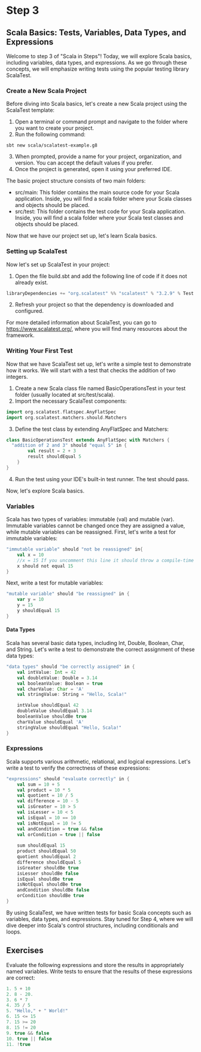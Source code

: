
# Step 3
## Scala Basics: Tests, Variables, Data Types, and Expressions
Welcome to step 3 of "Scala in Steps"! Today, we will explore Scala basics, including variables, data types, and expressions. As we go through these concepts, we will emphasize writing tests using the popular testing library ScalaTest.

### Create a New Scala Project
Before diving into Scala basics, let's create a new Scala project using the ScalaTest template:
1. Open a terminal or command prompt and navigate to the folder where you want to create your project.
2. Run the following command:
```shell
sbt new scala/scalatest-example.g8
```
3. When prompted, provide a name for your project, organization, and version. You can accept the default values if you prefer.
4. Once the project is generated, open it using your preferred IDE.

The basic project structure consists of two main folders:
* src/main: This folder contains the main source code for your Scala application. Inside, you will find a scala folder where your Scala classes and objects should be placed.
* src/test: This folder contains the test code for your Scala application. Inside, you will find a scala folder where your Scala test classes and objects should be placed.

Now that we have our project set up, let's learn Scala basics.

### Setting up ScalaTest
Now let's set up ScalaTest in your project:
1. Open the file build.sbt and add the following line of code if it does not already exist.
```scala
libraryDependencies += "org.scalatest" %% "scalatest" % "3.2.9" % Test
```

2. Refresh your project so that the dependency is downloaded and configured.

For more detailed information about ScalaTest, you can go to https://www.scalatest.org/, where you will find many resources about the framework.

### Writing Your First Test
Now that we have ScalaTest set up, let's write a simple test to demonstrate how it works. We will start with a test that checks the addition of two integers.
1. Create a new Scala class file named BasicOperationsTest in your test folder (usually located at src/test/scala).
2. Import the necessary ScalaTest components:
```scala
import org.scalatest.flatspec.AnyFlatSpec
import org.scalatest.matchers.should.Matchers
```
3. Define the test class by extending AnyFlatSpec and Matchers:
```scala
class BasicOperationsTest extends AnyFlatSpec with Matchers {
  "addition of 2 and 3" should "equal 5" in {
        val result = 2 + 3
        result shouldEqual 5
    }
}
```
4. Run the test using your IDE's built-in test runner. The test should pass.

Now, let's explore Scala basics.

### Variables
Scala has two types of variables: immutable (val) and mutable (var). Immutable variables cannot be changed once they are assigned a value, while mutable variables can be reassigned.
First, let's write a test for immutable variables:
```scala
"immutable variable" should "not be reassigned" in{
    val x = 10
    //x = 15 If you uncomment this line it should throw a compile-time error
    x should not equal 15
}
```
Next, write a test for mutable variables:
```scala 
"mutable variable" should "be reassigned" in {
    var y = 10
    y = 15
    y shouldEqual 15
}
```
#### Data Types
Scala has several basic data types, including Int, Double, Boolean, Char, and String. Let's write a test to demonstrate the correct assignment of these data types:
```scala 
"data types" should "be correctly assigned" in {
    val intValue: Int = 42
    val doubleValue: Double = 3.14
    val booleanValue: Boolean = true
    val charValue: Char = 'A'
    val stringValue: String = "Hello, Scala!"

    intValue shouldEqual 42
    doubleValue shouldEqual 3.14
    booleanValue shouldBe true
    charValue shouldEqual 'A'
    stringValue shouldEqual "Hello, Scala!"
}
```

### Expressions
Scala supports various arithmetic, relational, and logical expressions. Let's write a test to verify the correctness of these expressions:
```scala
"expressions" should "evaluate correctly" in {
    val sum = 10 + 5
    val product = 10 * 5
    val quotient = 10 / 5
    val difference = 10 - 5 
    val isGreater = 10 > 5 
    val isLesser = 10 < 5 
    val isEqual = 10 == 10 
    val isNotEqual = 10 != 5 
    val andCondition = true && false 
    val orCondition = true || false
    
    sum shouldEqual 15 
    product shouldEqual 50 
    quotient shouldEqual 2 
    difference shouldEqual 5 
    isGreater shouldBe true 
    isLesser shouldBe false 
    isEqual shouldBe true 
    isNotEqual shouldBe true 
    andCondition shouldBe false 
    orCondition shouldBe true 
}
```

By using ScalaTest, we have written tests for basic Scala concepts such as variables, data types, and expressions. Stay tuned for Step 4, where we will dive deeper into Scala's control structures, including conditionals and loops.

## Exercises
Evaluate the following expressions and store the results in appropriately named variables. Write tests to ensure that the results of these expressions are correct:

```scala 
1. 5 + 10
2. 8 - 20.
3. 6 * 7
4. 35 / 5
5. "Hello," + " World!"
6. 15 <= 15
7. 15 >= 20
8. 15 != 20
9. true && false
10. true || false
11. !true
```



